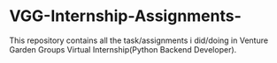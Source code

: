 # VGG-Internship-Assignments-
This repository contains all the task/assignments i did/doing in Venture Garden Groups Virtual Internship(Python Backend Developer).

